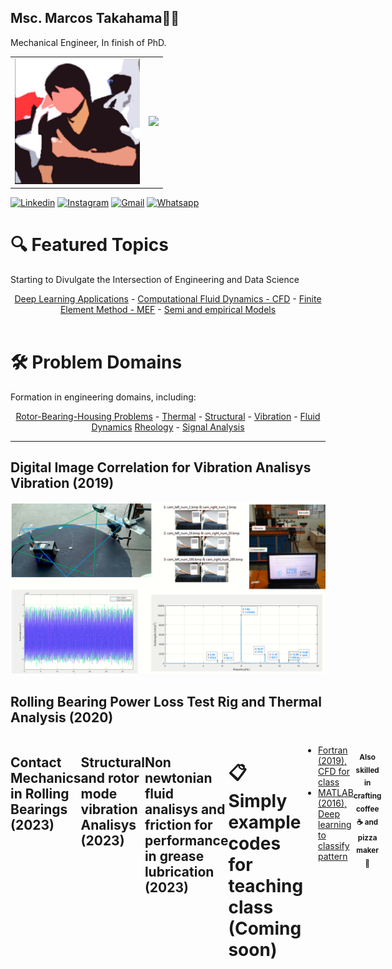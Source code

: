 ## Msc. Marcos Takahama👨‍🔧
Mechanical Engineer, In finish of PhD.

<table border="0">
  <tr>
    <td>
      <a href="http://lattes.cnpq.br/8034933372506302">
      <img src="https://github.com/mhtakahama/mhtakahama/raw/main/mhtakahama.png" width="200">
    </td>
    <td>
      <img src="https://github-readme-stats.vercel.app/api?username=mhtakahama&show_icons=true&theme=codeSTACKr&count_private=true">
    </td>
  </tr>
</table>

[![Linkedin](https://img.shields.io/badge/LinkedIn-0077B5?style=for-the-badge&logo=linkedin&logoColor=white)](https://www.linkedin.com/in/mhtakahama/)
[![Instagram](https://img.shields.io/badge/Instagram-E4405F?style=for-the-badge&logo=instagram&logoColor=white)](https://www.instagram.com/eng.mhtakahama/)
[![Gmail](https://img.shields.io/badge/Gmail-D14836?style=for-the-badge&logo=gmail&logoColor=white)](mailto:marcostakahama@alunos.utfpr.edu.br)
[![Whatsapp](https://img.shields.io/badge/WhatsApp-25D366?style=for-the-badge&logo=whatsapp&logoColor=white)](https://api.whatsapp.com/send?phone=5541989037272)

  <h1>🔍 Featured Topics</h1>
  <p> Starting to Divulgate the Intersection of Engineering and Data Science</p>
</div>

<div align="center">
  <a href="#">Deep Learning Applications</a> - 
  <a href="#">Computational Fluid Dynamics - CFD</a> - 
  <a href="#">Finite Element Method - MEF</a> - 
  <a href="#">Semi and empirical Models</a> 
</div>

<br>
  <div align="left">
  <h1>🛠️ Problem Domains</h1>
  <p>Formation in engineering domains, including:</p>
</div>

<div align="center">
  <a href="#">Rotor-Bearing-Housing Problems</a> - 
  <a href="#">Thermal</a> - 
  <a href="#">Structural</a> - 
  <a href="#">Vibration</a> - 
  <a href="#">Fluid Dynamics</a>
  <a href="#">Rheology</a> - 
  <a href="#">Signal Analysis</a>
</div>

<hr>

<!-- Figure 6: Vibration -->
<h2>Digital Image Correlation for Vibration Analisys Vibration (2019)</h2>
  <a href="[DIC webcams](https://github.com/mhtakahama/mhtakahama/blob/main/Figures/Vibration/6.png)">
    <img src="https://github.com/mhtakahama/mhtakahama/blob/main/Figures/Vibration/6.png" alt="Figure 5" width="805">
  </a>
</div>
<h2>Rolling Bearing Power Loss Test Rig and Thermal Analysis (2020)</h2>
<div style="display: flex; flex-direction: row;">
  <a href="[RBPLR](https://github.com/mhtakahama/mhtakahama/blob/main/Figures/Thermal%20RB/1a.png)">
    <img src="https://github.com/mhtakahama/mhtakahama/blob/main/Figures/Thermal%20RB/1a.png" alt="Figure 1" width="420">
  </a>
    <a href="[Thermal Analysis](https://github.com/mhtakahama/mhtakahama/blob/main/Figures/Thermal%20RB/3a.png)">
    <img src="https://github.com/mhtakahama/mhtakahama/blob/main/Figures/Thermal%20RB/3a.png" alt="Figure 4" width="380">
  </a>
  <h2>Contact Mechanics in Rolling Bearings (2023)</h2>
  <a href="[Mechanical Contacts](https://github.com/mhtakahama/mhtakahama/blob/main/Figures/Thermal%20RB/1b.gif)">
    <img src="https://github.com/mhtakahama/mhtakahama/blob/main/Figures/Thermal%20RB/1b.gif" alt="Figure 2" width="805">
  </a>
    <h2>Structural and rotor mode vibration Analisys (2023)</h2>
  <a href="[Mode Vibration](https://github.com/mhtakahama/mhtakahama/blob/main/Figures/Thermal%20RB/2a.gif)">
    <img src="https://github.com/mhtakahama/mhtakahama/blob/main/Figures/Thermal%20RB/2a.gif" alt="Figure 3" width="805">
  </a>
      <h2>Non newtonian fluid analisys and friction for performance in grease lubrication (2023)</h2>
  <a href="[Rheology Curve](https://github.com/mhtakahama/mhtakahama/blob/main/Figures/Thermal%20RB/5a.jpg)">
    <img src="https://github.com/mhtakahama/mhtakahama/blob/main/Figures/Thermal%20RB/5a.jpg" alt="Figure 5" width="380">
  </a>
  <a href="[MTM Curve](https://github.com/mhtakahama/mhtakahama/blob/main/Figures/Thermal%20RB/5b.jpg)">
    <img src="https://github.com/mhtakahama/mhtakahama/blob/main/Figures/Thermal%20RB/5b.jpg" alt="Figure 5" width="420">
  </a>


<!-- Space for Example Codes -->
<h1>📋 Simply example codes for teaching class (Coming soon)</h1>

<ul>
  <li><a href="https://github.com/mhtakahama/Code-examples/blob/main/Fortran_CFD_exercise">Fortran (2019), CFD for class</a></li>
  <li><a href="https://github.com/mhtakahama/Code-examples/blob/main/Matlab_DeeplLearning_Classificador%20de%20Padr%C3%B5es/Algoritmo.m">MATLAB (2016), Deep learning to classify pattern</a></li>
</ul>

<div align="center">
<h4><sub>Also skilled in crafting coffee ☕ and pizza maker 🍕</sub></h4>
</div>
